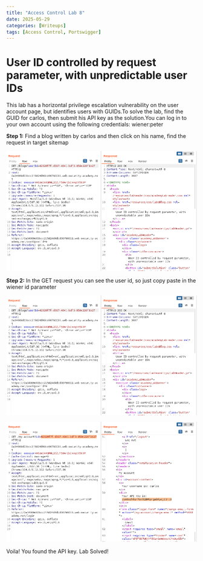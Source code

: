 ```yaml
---
title: "Access Control Lab 8"
date: 2025-05-29
categories: [Writeups]
tags: [Access Control, Portswigger]
---
```


# User ID controlled by request parameter, with unpredictable user IDs
 This lab has a horizontal privilege escalation vulnerability on the user account page, but identifies users with GUIDs.To solve the lab, find the GUID for carlos, then submit his API key as the solution.You can log in to your own account using the following credentials: wiener:peter 

**Step 1:** Find a blog written by carlos and then click on his name, find the request in target sitemap

![](/assets/img/2025-05-30-access-control-08-lab/2025-05-30-23-05-53.png)

**Step 2:** In the GET request you can see the user id, so just copy paste in the wiener id parameter

![](/assets/img/2025-05-30-access-control-08-lab/2025-05-30-23-08-45.png)

![](/assets/img/2025-05-30-access-control-08-lab/2025-05-30-23-09-53.png)

Voila! You found the API key. Lab Solved!
